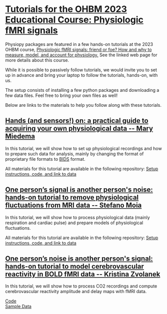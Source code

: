 [Tutorials for the OHBM 2023 Educational Course: Physiologic fMRI signals](#ohbm23tutorials)
=========================================================================

Physiopy packages are featured in a few hands-on tutorials at the 2023 OHBM course,
[Physiologic fMRI signals: friend or foe? How and why to measure, model, and account for physiology.](https://ww6.aievolution.com/hbm2301/index.cfm?do=ev.viewEv&ev=1241)
See the linked web page for more details about this course.

While it is possible to passively follow tutorials, we would invite you to set up in advance and bring your laptop to follow the tutorials, hands-on, with us.

The setup consists of installing a few python packages and downloading a few data files. Feel free to bring your own files as well!  

Below are links to the materials to help you follow along with these tutorials.


[Hands (and sensors!) on: a practical guide to acquiring your own physiological data -- Mary Miedema](#sensorsandbids)
----------------------------------------------------------------------------------------------------

In this tutorial, we will show how to set up physiological recordings and how to prepare such data for analysis, mainly by changing the format of proprietary file formats to [BIDS](https://bids.neuroimaging.io/) format.

All materials for this tutorial are available in the following repository:
[Setup instructions, code, and link to data](https://github.com/m-miedema/ohbm2023phys2bidstutorial)


[One person’s signal is another person's noise: hands-on tutorial to remove physiological fluctuations from MRI data -- Stefano Moia](#physasnoise)
------------------------------------------------------------------------------------------------------------------------------------

In this tutorial, we will show how to process physiological data (mainly respiration and cardiac pulse) and prepare models of physiological fluctuations.

All materials for this tutorial are available in the following repository:
[Setup instructions, code, and link to data](https://github.com/smoia/ohbm2023noisetutorial)


[One person’s noise is another person's signal: hands-on tutorial to model cerebrovascular reactivity in BOLD fMRI data -- Kristina Zvolanek](#physassignal)
--------------------------------------------------------------------------------------------------------------------------------------------

In this tutorial, we will show how to process CO2 recordings and compute cerebrovascular reactivity amplitude and delay maps with fMRI data.

[Code](https://github.com/kristinazvolanek/cvr-tutorial-ohbm23)  
[Sample Data](https://osf.io/3txqr/)
